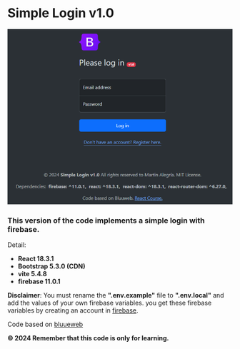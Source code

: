 # Simple Login v1.0


![Preview](./public/preview-image.png)

### This version of the code implements a simple login with firebase.

Detail: 
- **React 18.3.1**
- **Bootstrap 5.3.0 (CDN)**
- **vite 5.4.8**
- **firebase 11.0.1**

**Disclaimer**: You must rename the **".env.example"** file to **".env.local"** and add the values of your own firebase variables. you get these firebase variables by creating an account in [firebase](https://firebase.google.com/).

Code based on [bluueweb](https://bluuweb.dev/)

**© 2024 Remember that this code is only for learning.**
